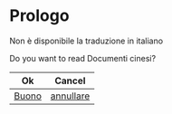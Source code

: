 # Prologo

Non è disponibile la traduzione in italiano

Do you want to read Documenti cinesi?

| Ok                                            | Cancel                                            |
| --------------------------------------------- | ------------------------------------------------- |
| [Buono](https://doc.tmoe.me/zh/prologue.html) | [annullare](https://doc.tmoe.me/en/prologue.html) |
